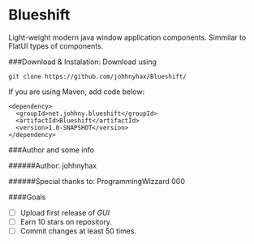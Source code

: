 # Blueshift

Light-weight modern java window application components. Simmilar to FlatUI types of components.

###Download & Instalation:
Download using
```
git clone https://github.com/johhnyhax/Blueshift/
```
If you are using Maven, add code below:
```
<dependency>
  <groupId>net.johhny.blueshift</groupId>
  <artifactId>Blueshift</artifactId>
  <version>1.0-SNAPSHOT</version>
</dependency>
```

###Author and some info

######Author:
johhnyhax

######Special thanks to:
ProgrammingWizzard
000

####Goals
- [ ] Upload first release of *GUI*
- [ ] Earn 10 stars on repository.
- [ ] Commit changes at least 50 times.
